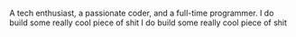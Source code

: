A tech enthusiast, a passionate coder, and a full-time programmer. I do build some really cool piece of shit
I do build some really cool piece of shit

<!---
vijaysanjay04/vijaysanjay04 is a ✨ special ✨ repository because its `README.md` (this file) appears on your GitHub profile.
You can click the Preview link to take a look at your changes.
--->
